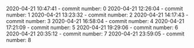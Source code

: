 2020-04-21 10:47:41 - commit number: 0
2020-04-21 12:26:04 - commit number: 1
2020-04-21 13:23:32 - commit number: 2
2020-04-21 14:17:43 - commit number: 3
2020-04-21 16:58:04 - commit number: 4
2020-04-21 17:21:09 - commit number: 5
2020-04-21 19:29:06 - commit number: 6
2020-04-21 20:35:12 - commit number: 7
2020-04-21 23:59:05 - commit number: 8

